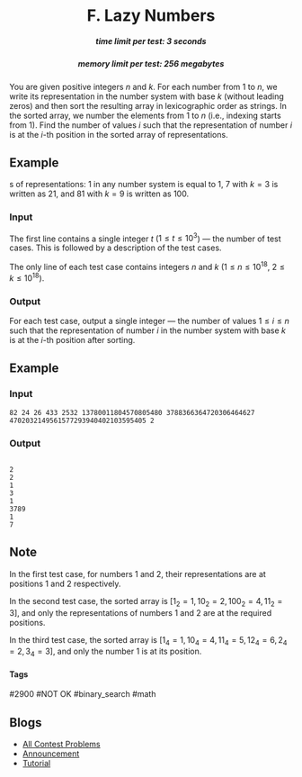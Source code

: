 <h1 style='text-align: center;'> F. Lazy Numbers</h1>

<h5 style='text-align: center;'>time limit per test: 3 seconds</h5>
<h5 style='text-align: center;'>memory limit per test: 256 megabytes</h5>

You are given positive integers $n$ and $k$. For each number from $1$ to $n$, we write its representation in the number system with base $k$ (without leading zeros) and then sort the resulting array in lexicographic order as strings. In the sorted array, we number the elements from $1$ to $n$ (i.e., indexing starts from $1$). Find the number of values $i$ such that the representation of number $i$ is at the $i$-th position in the sorted array of representations.

## Example

s of representations: $1$ in any number system is equal to $1$, $7$ with $k = 3$ is written as $21$, and $81$ with $k = 9$ is written as $100$.

### Input

The first line contains a single integer $t$ ($1 \leq t \leq 10^3$) — the number of test cases. This is followed by a description of the test cases.

The only line of each test case contains integers $n$ and $k$ ($1 \leq n \leq 10^{18}$, $2 \leq k \leq 10^{18}$).

### Output

For each test case, output a single integer — the number of values $1 \leq i \leq n$ such that the representation of number $i$ in the number system with base $k$ is at the $i$-th position after sorting.

## Example

### Input


```text
82 24 26 433 2532 13780011804570805480 3788366364720306464627 4702032149561577293940402103595405 2
```
### Output

```text

2
2
1
3
1
3789
1
7

```
## Note

In the first test case, for numbers $1$ and $2$, their representations are at positions $1$ and $2$ respectively.

In the second test case, the sorted array is $[1_2 = 1, 10_2 = 2, 100_2 = 4, 11_2 = 3]$, and only the representations of numbers $1$ and $2$ are at the required positions.

In the third test case, the sorted array is $[1_4 = 1, 10_4 = 4, 11_4 = 5, 12_4 = 6, 2_4 = 2, 3_4 = 3]$, and only the number $1$ is at its position.



#### Tags 

#2900 #NOT OK #binary_search #math 

## Blogs
- [All Contest Problems](../CodeTON_Round_6_(Div._1_+_Div._2,_Rated,_Prizes!).md)
- [Announcement](../blogs/Announcement.md)
- [Tutorial](../blogs/Tutorial.md)
